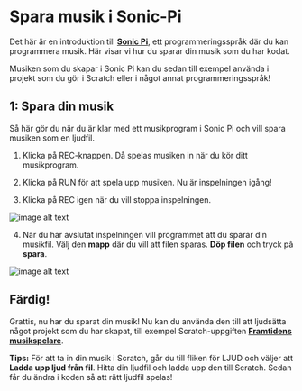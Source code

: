 # Spara musik i Sonic-Pi

Det här är en introduktion till <a href="http://sonic-pi.net/" target="_blank"> **Sonic Pi**</a>, ett programmeringsspråk där du kan programmera musik. Här visar vi hur du sparar din musik som du har kodat.

Musiken som du skapar i Sonic Pi kan du sedan till exempel använda i projekt som du gör i Scratch eller i något annat programmeringsspråk!


## 1: Spara din musik
Så här gör du när du är klar med ett musikprogram i Sonic Pi och vill spara musiken som en ljudfil.

1. Klicka på REC-knappen. Då spelas musiken in när du kör ditt musikprogram.

2. Klicka på RUN för att spela upp musiken. Nu är inspelningen igång!

3. Klicka på REC igen när du vill stoppa inspelningen.

![image alt text](image_0.png)

4. När du har avslutat inspelningen vill programmet att du sparar din musikfil. Välj den **mapp** där du vill att filen sparas. **Döp filen** och tryck på **spara**.

![image alt text](image_1.png)

## Färdig!
Grattis, nu har du sparat din musik! Nu kan du använda den till att ljudsätta något projekt som du har skapat, till exempel Scratch-uppgiften <a href="http://www.kodboken.se/start/skapa-musik/uppgifter-i-scratch/framtidens-musikspelare" target="_blank"> **Framtidens musikspelare**</a>.

**Tips:** För att ta in din musik i Scratch, går du till fliken för LJUD och väljer att **Ladda upp ljud från fil**. Hitta din ljudfil och ladda upp den till Scratch. Sedan får du ändra i koden så att rätt ljudfil spelas!
